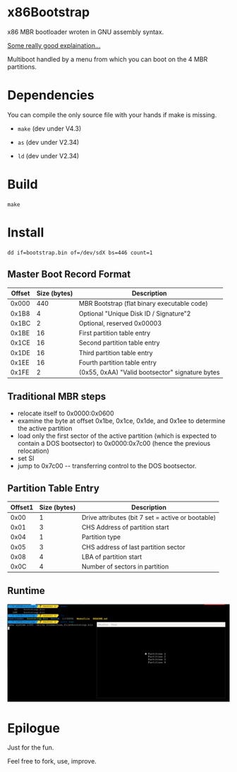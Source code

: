 # x86Bootstrap

x86 MBR bootloader wroten in GNU assembly syntax.

[Some really good explaination...](https://wiki.osdev.org/MBR_(x86))

Multiboot handled by a menu from which you can boot on the 4 MBR partitions.

# Dependencies

You can compile the only source file with your hands if make is missing.

  * `make` (dev under V4.3)

  * `as` (dev under V2.34)

  * `ld` (dev under V2.34)

# Build

`make`

# Install

`dd if=bootstrap.bin of=/dev/sdX bs=446 count=1`

## Master Boot Record Format

Offset| Size (bytes) | Description
------|--------------|-------------------
0x000 |  440         |  MBR Bootstrap (flat binary executable code)
0x1B8 |  4           |  Optional "Unique Disk ID / Signature"2
0x1BC |  2           |  Optional, reserved 0x00003
0x1BE |  16          |  First partition table entry
0x1CE |  16          |  Second partition table entry
0x1DE |  16          |  Third partition table entry
0x1EE |  16          |  Fourth partition table entry
0x1FE |  2           |  (0x55, 0xAA) "Valid bootsector" signature bytes


## Traditional MBR steps

* relocate itself to 0x0000:0x0600
* examine the byte at offset 0x1be, 0x1ce, 0x1de, and 0x1ee to determine the active partition
* load only the first sector of the active partition (which is expected to contain a DOS bootsector) to 0x0000:0x7c00 (hence the previous relocation)
* set SI
* jump to 0x7c00 -- transferring control to the DOS bootsector.


## Partition Table Entry

Offset1| Size (bytes) | Description
-------|--------------|--------------------------------------
0x00   |1             | Drive attributes (bit 7 set = active or bootable)
0x01   |3             | CHS Address of partition start
0x04   |1             | Partition type
0x05   |3             | CHS address of last partition sector
0x08   |4             | LBA of partition start
0x0C   |4             | Number of sectors in partition

## Runtime

![runtime](doc/runtime.png)

# Epilogue

Just for the fun.

Feel free to fork, use, improve.
